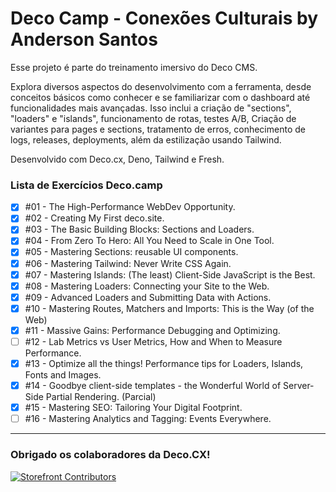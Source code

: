 # Deco Camp - Conexões Culturais by Anderson Santos
Esse projeto é parte do treinamento imersivo do Deco CMS.

Explora diversos aspectos do desenvolvimento com a ferramenta, desde conceitos básicos como conhecer e se familiarizar com o dashboard até funcionalidades mais avançadas. Isso inclui a criação de "sections", "loaders" e "islands", funcionamento de rotas, testes A/B, Criação de variantes para pages e sections, tratamento de erros, conhecimento de logs, releases, deployments, além da estilização usando Tailwind. 

Desenvolvido com Deco.cx, Deno, Tailwind e Fresh.

### Lista de Exercícios Deco.camp

- [x] #01 - The High-Performance WebDev Opportunity.
- [x] #02 - Creating My First deco.site.
- [x] #03 - The Basic Building Blocks: Sections and Loaders.
- [x] #04 - From Zero To Hero: All You Need to Scale in One Tool.
- [x] #05 - Mastering Sections: reusable UI components.
- [x] #06 - Mastering Tailwind: Never Write CSS Again.
- [x] #07 - Mastering Islands: (The least) Client-Side JavaScript is the Best.
- [x] #08 - Mastering Loaders: Connecting your Site to the Web.
- [x] #09 - Advanced Loaders and Submitting Data with Actions.
- [x] #10 - Mastering Routes, Matchers and Imports: This is the Way (of the Web)
- [x] #11 - Massive Gains: Performance Debugging and Optimizing.
- [ ] #12 - Lab Metrics vs User Metrics, How and When to Measure Performance.
- [x] #13 - Optimize all the things! Performance tips for Loaders, Islands, Fonts and Images.
- [x] #14 - Goodbye client-side templates - the Wonderful World of Server-Side Partial Rendering. (Parcial)
- [x] #15 - Mastering SEO: Tailoring Your Digital Footprint.
- [ ] #16 - Mastering Analytics and Tagging: Events Everywhere.

---

### Obrigado os colaboradores da Deco.CX!

<a href="https://github.com/deco-sites/fashion/graphs/contributors">
  <img src="https://contributors-img.web.app/image?repo=deco-sites/fashion" alt="Storefront Contributors" />
</a>
